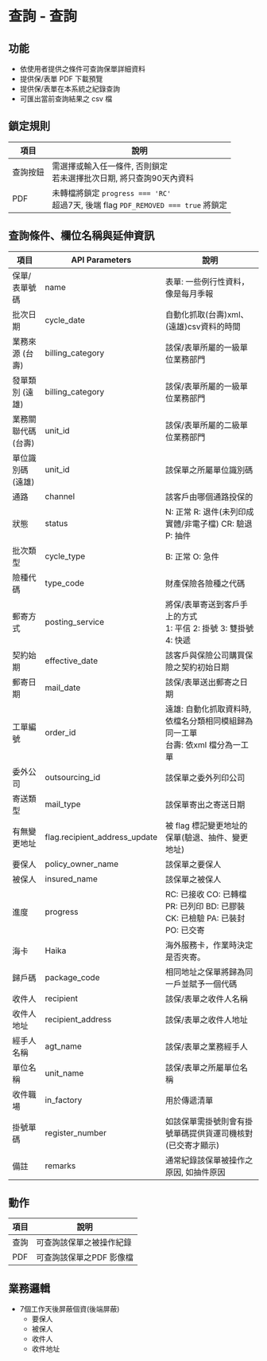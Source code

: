 # 查詢 - 查詢

## 功能
* 依使用者提供之條件可查詢保單詳細資料
* 提供保/表單 PDF 下載預覽
* 提供保/表單在本系統之紀錄查詢
* 可匯出當前查詢結果之 csv 檔

## 鎖定規則

| 項目     | 說明                                                                                   |
| -------- | -------------------------------------------------------------------------------------- |
| 查詢按鈕 | 需選擇或輸入任一條件, 否則鎖定 <br> 若未選擇批次日期, 將只查詢90天內資料               |
| PDF      | 未轉檔將鎖定 `progress === 'RC'` <br> 超過7天, 後端 flag `PDF_REMOVED === true` 將鎖定 |

## 查詢條件、欄位名稱與延伸資訊
| 項目                | API Parameters                | 說明                                                                                 |
| ------------------- | ----------------------------- | ------------------------------------------------------------------------------------ |
| 保單/表單號碼       | name                          | 表單: 一些例行性資料，像是每月季報                                                   |
| 批次日期            | cycle_date                    | 自動化抓取(台壽)xml、(遠雄)csv資料的時間                                             |
| 業務來源 (台壽)     | billing_category              | 該保/表單所屬的一級單位業務部門                                                      |
| 發單類別 (遠雄)     | billing_category              | 該保/表單所屬的一級單位業務部門                                                      |
| 業務關聯代碼 (台壽) | unit_id                       | 該保/表單所屬的二級單位業務部門                                                      |
| 單位識別碼 (遠雄)   | unit_id                       | 該保單之所屬單位識別碼                                                               |
| 通路                | channel                       | 該客戶由哪個通路投保的                                                               |
| 狀態                | status                        | N: 正常 R: 退件(未列印成實體/非電子檔) CR: 驗退 P: 抽件                              |
| 批次類型            | cycle_type                    | B: 正常 O: 急件                                                                      |
| 險種代碼            | type_code                     | 財產保險各險種之代碼                                                                 |
| 郵寄方式            | posting_service               | 將保/表單寄送到客戶手上的方式 <br> 1: 平信 2: 掛號 3: 雙掛號 4: 快遞                 |
| 契約始期            | effective_date                | 該客戶與保險公司購買保險之契約初始日期                                               |
| 郵寄日期            | mail_date                     | 該保/表單送出郵寄之日期                                                              |
| 工單編號            | order_id                      | 遠雄: 自動化抓取資料時, 依檔名分類相同模組歸為同一工單 <br> 台壽: 依xml 檔分為一工單 |
| 委外公司            | outsourcing_id                | 該保單之委外列印公司                                                                 |
| 寄送類型            | mail_type                     | 該保單寄出之寄送日期                                                                 |
| 有無變更地址        | flag.recipient_address_update | 被 flag 標記變更地址的保單(驗退、抽件、變更地址)                                     |
| 要保人              | policy_owner_name             | 該保單之要保人                                                                       |
| 被保人              | insured_name                  | 該保單之被保人                                                                       |
| 進度                | progress                      | RC: 已接收 CO: 已轉檔 PR: 已列印 BD: 已膠裝 CK: 已檢驗 PA: 已裝封 PO: 已交寄         |
| 海卡                | Haika                         | 海外服務卡，作業時決定是否夾寄。                                                     |
| 歸戶碼              | package_code                  | 相同地址之保單將歸為同一戶並賦予一個代碼                                             |
| 收件人              | recipient                     | 該保/表單之收件人名稱                                                                |
| 收件人地址          | recipient_address             | 該保/表單之收件人地址                                                                |
| 經手人名稱          | agt_name                      | 該保/表單之業務經手人                                                                |
| 單位名稱            | unit_name                     | 該保/表單之所屬單位名稱                                                              |
| 收件職場            | in_factory                    | 用於傳遞清單                                                                         |
| 掛號單碼            | register_number               | 如該保單需掛號則會有掛號單碼提供貨運司機核對(已交寄才顯示)                           |
| 備註                | remarks                       | 通常紀錄該保單被操作之原因, 如抽件原因                                               |

## 動作
| 項目 | 說明                     |
| ---- | ------------------------ |
| 查詢 | 可查詢該保單之被操作紀錄 |
| PDF | 可查詢該保單之PDF 影像檔  |

## 業務邏輯
* 7個工作天後屏蔽個資(後端屏蔽)
    * 要保人
    * 被保人
    * 收件人
    * 收件地址